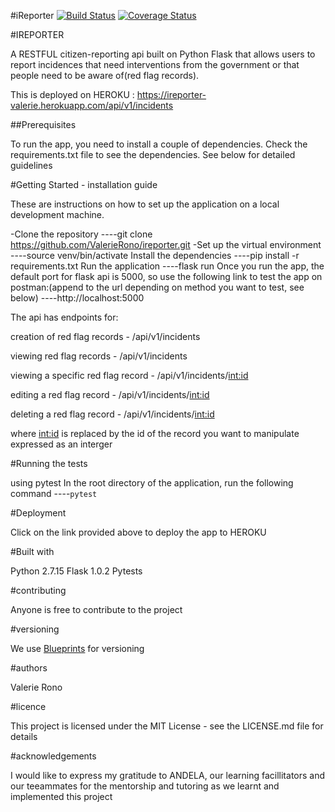 #iReporter [![Build Status](https://travis-ci.com/ValerieRono/ireporter.svg?branch=develop)](https://travis-ci.com/ValerieRono/ireporter) [![Coverage Status](https://coveralls.io/repos/github/ValerieRono/ireporter/badge.svg?branch=bg-fix-endpoints-output-format)](https://coveralls.io/github/ValerieRono/ireporter?branch=bg-fix-endpoints-output-format)

#IREPORTER

A RESTFUL citizen-reporting api built on Python Flask that allows users to report incidences that need interventions from the government or that people need to be aware of(red flag records).

This is deployed on HEROKU : https://ireporter-valerie.herokuapp.com/api/v1/incidents


##Prerequisites 

To run the app, you need to install a couple of dependencies. Check the requirements.txt file to see the dependencies. See below for detailed guidelines

#Getting Started - installation guide


These are instructions on how to set up the application on a local development machine.

-Clone the repository
----git clone https://github.com/ValerieRono/ireporter.git
-Set up the virtual environment
----source venv/bin/activate
Install the dependencies
----pip install -r requirements.txt
Run the application
----flask run
Once you run the app, the default port for flask api is 5000, so use the following link to test the app on postman:(append to the url depending on method you want to test, see below)
----http://localhost:5000

The api has endpoints for:

creation of red flag records - /api/v1/incidents

viewing red flag records - /api/v1/incidents

viewing a specific red flag record - /api/v1/incidents/<int:id>

editing a red flag record - /api/v1/incidents/<int:id>

deleting a red flag record - /api/v1/incidents/<int:id>

where <int:id> is replaced by the id of the record you want to manipulate expressed as an interger

#Running the tests


using pytest
In the root directory of the application, run the following command
----`pytest`

#Deployment


Click on the link provided above to deploy the app to HEROKU

#Built with


Python 2.7.15
Flask 1.0.2
Pytests

#contributing


Anyone is free to contribute to the project

#versioning


We use [Blueprints](https://sanic.readthedocs.io/en/latest/sanic/blueprints.html) for versioning

#authors


Valerie Rono

#licence


This project is licensed under the MIT License - see the LICENSE.md file for details

#acknowledgements


I would like to express my gratitude to ANDELA, our learning facillitators and our teeammates for the mentorship and tutoring as we learnt and implemented this project


